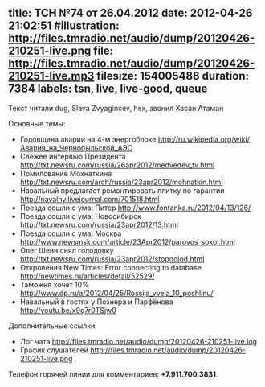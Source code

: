 title: ТСН №74 от 26.04.2012
date: 2012-04-26 21:02:51
#illustration: http://files.tmradio.net/audio/dump/20120426-210251-live.png
file: http://files.tmradio.net/audio/dump/20120426-210251-live.mp3
filesize: 154005488
duration: 7384
labels: tsn, live, live-good, queue
---
Текст читали dug, Slava Zvyagincev, hex, звонил Хасан Атаман

Основные темы:

- Годовщина аварии на 4-м энергоблоке
  http://ru.wikipedia.org/wiki/Авария_на_Чернобыльской_АЭС
- Свежее интервью Президента 
  http://txt.newsru.com/russia/26apr2012/medvedev_tv.html
- Помилование Мохнаткина
  http://txt.newsru.com/arch/russia/23apr2012/mohnatkin.html
- Навальный предлагает ремонтировать плитку по гарантии
  http://navalny.livejournal.com/701518.html
- Поезда сошли с ума: Питер
  http://www.fontanka.ru/2012/04/13/126/
- Поезда сошли с ума: Новосибирск
  http://txt.newsru.com/russia/23apr2012/13.html
- Поезда сошли с ума: Москва
  http://www.newsmsk.com/article/23Apr2012/parovos_sokol.html
- Олег Шеин снял голодовку
  http://txt.newsru.com/russia/23apr2012/stopgolod.html
- Откровения New Times: Error connecting to database.
  http://newtimes.ru/articles/detail/52529/
- Таможня хочет 10%
  http://www.dp.ru/a/2012/04/25/Rossija_vvela_10_poshlinu/
- Навальный в гостях у Познера и Парфёнова
  http://youtu.be/x9q7r0TSjw0
  

Дополнительные ссылки:

- Лог чата
  http://files.tmradio.net/audio/dump/20120426-210251-live.log
- График слушателей
  http://files.tmradio.net/audio/dump/20120426-210251-live.png

Телефон горячей линии для комментариев: **+7.911.700.3831**.
